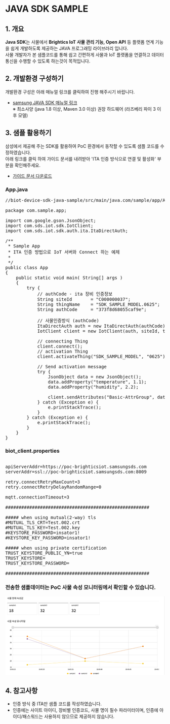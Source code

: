 JAVA SDK SAMPLE
=


## 1. 개요

**Java SDK**는 사물에서 **Brightics IoT 사물 관리 기능, Open API** 등 플랫폼 연계 기능을 쉽게 개발하도록 제공하는 JAVA 프로그래밍 라이브러리 입니다.  
사물 개발자가 본 샘플코드를 통해 쉽고 간편하게 사물과 IoT 플랫폼을 연결하고 데이터 통신을 수행할 수 있도록 하는것이 목적입니다.


## 2. 개발환경 구성하기

개발환경 구성은 아래 매뉴얼 링크를 클릭하여 진행 해주시기 바랍니다.
- [samsung JAVA SDK 매뉴얼 링크](https://www.samsungsdsbiz.com/help/brighticsiot/core/V3/3-0/KR/sdk/using_java_sdk#development_specification_for_java_sdk)  
  ※ 최소사양 (java 1.8 이상, Maven 3.0 이상) 권장 하드웨어 (라즈베리 파이 3 이후 모델)

## 3. 샘플 활용하기

삼성에서 제공해 주는 SDK를 활용하여 PoC 환경에서 동작할 수 있도록 샘플 코드를 수정하였습니다.  
아래 링크를 클릭 하여 가이드 문서를 내려받아 'ITA 인증 방식으로 연결 및 활성화' 부분을 확인해주세요.
- [가이드 문서 다운로드](./guide/SDK_GUIDE_JAVA.hwp)


### App.java
<pre>
//biot-device-sdk-java-sample/src/main/java.com/sample/app/App.java

package com.sample.app;
 
import com.google.gson.JsonObject;
import com.sds.iot.sdk.IotClient;
import com.sds.iot.sdk.auth.ita.ItaDirectAuth;

/**
 * Sample App
 * ITA 인증 방법으로 IoT 서버와 Connect 하는 예제
 *
 */
public class App
{
    public static void main( String[] args )
    {
        try {
            // authCode - ita 장비 인증정보
            String siteId       = "C000000037";
            String thingName 	= "SDK_SAMPLE_MODEL.0625";
            String authCode     = "373f8d68055caf9e";

            // 사물인증방식 (authCode)
            ItaDirectAuth auth = new ItaDirectAuth(authCode);
            IotClient client = new IotClient(auth, siteId, thingName, "biot_client.properties");

            // connecting Thing
            client.connect();
            // activation Thing
            client.activateThing("SDK_SAMPLE_MODEL", "0625");

            // Send activation message
            try {
                JsonObject data = new JsonObject();
                data.addProperty("temperature", 1.1);
                data.addProperty("humidity", 2.2);

                client.sendAttributes("Basic-AttrGroup", data.toString());
            } catch (Exception e) {
                e.printStackTrace();
            }
        } catch (Exception e) {
            e.printStackTrace();
        }
    }
}
</pre>

### biot_client.properties
<pre>

apiServerAddr=https://poc-brighticsiot.samsungsds.com
serverAddr=ssl://poc-brighticsiot.samsungsds.com:8009

retry.connectRetryMaxCount=3
retry.connectRetryDelayRandomRange=0

mqtt.connectionTimeout=3

######################################################

##### when using mutual(2-way) tls
#MUTUAL_TLS_CRT=Test.002.crt
#MUTUAL_TLS_KEY=Test.002.key
#KEYSTORE_PASSWORD=insator1!
#KEYSTORE_KEY_PASSWORD=insator1!

##### when using private certification 
TRUST_KEYSTORE_PUBLIC_YN=true
TRUST_KEYSTORE=
TRUST_KEYSTORE_PASSWORD=

######################################################
</pre>

### 전송한 샘플데이터는 PoC 사물 속성 모니터링에서 확인할 수 있습니다.
![image](./guide/image/monitoring.png)

## 4. 참고사항
- 인증 방식 중 ITA만 샘플 코드를 작성하였습니다.
- 인증에는 사이트 아이디, 장비별 인증코드, 사물 명이 필수 파라미터이며, 인증에 아이디/패스워드는 사용하지 않으므로 제공하지 않습니다. 